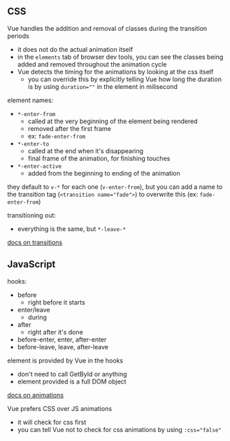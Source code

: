 ## CSS

Vue handles the addition and removal of classes during the transition periods
- it does not do the actual animation itself
- in the `elements` tab of browser dev tools, you can see the classes being added and removed throughout the animation cycle
- Vue detects the timing for the animations by looking at the css itself
    - you can override this by explicitly telling Vue how long the duration is by using `duration=""` in the element in milisecond

element names:
- `*-enter-from`
   - called at the very beginning of the element being rendered
   - removed after the first frame
   - ex: `fade-enter-from`
- `*-enter-to`
   - called at the end when it's disappearing
   - final frame of the animation, for finishing touches
- `*-enter-active`
    - added from the beginning to ending of the animation

they default to `v-*` for each one (`v-enter-from`), but you can add a name to the transition tag (`<transition name="fade">`) to overwrite this (ex: `fade-enter-from`)

transitioning out:
- everything is the same, but `*-leave-*`

[docs on transitions](https://vuejs.org/guide/built-ins/transition.html)

## JavaScript

hooks:
- before 
    - right before it starts
- enter/leave
    - during
- after
    - right after it's done 
- before-enter, enter, after-enter
- before-leave, leave, after-leave

element is provided by Vue in the hooks
- don't need to call GetById or anything
- element provided is a full DOM object

[docs on animations](https://developer.mozilla.org/en-US/docs/Web/API/Web_Animations_API/Using_the_Web_Animations_API)

Vue prefers CSS over JS animations
- it will check for css first
- you can tell Vue not to check for css animations by using `:css="false"`